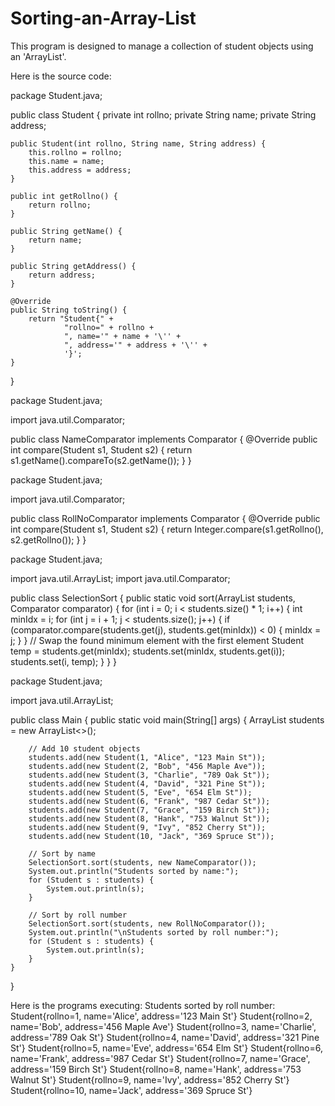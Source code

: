 # Sorting-an-Array-List
This program is designed to manage a collection of student objects using an 'ArrayList'.

Here is the source code:

package Student.java;

public class Student {
    private int rollno;
    private String name;
    private String address;

    public Student(int rollno, String name, String address) {
        this.rollno = rollno;
        this.name = name;
        this.address = address;
    }

    public int getRollno() {
        return rollno;
    }

    public String getName() {
        return name;
    }

    public String getAddress() {
        return address;
    }

    @Override
    public String toString() {
        return "Student{" +
                "rollno=" + rollno +
                ", name='" + name + '\'' +
                ", address='" + address + '\'' +
                '}';
    }
}

package Student.java;

import java.util.Comparator;

public class NameComparator implements Comparator<Student> {
    @Override
    public int compare(Student s1, Student s2) {
        return s1.getName().compareTo(s2.getName());
    }
}

package Student.java;

import java.util.Comparator;

public class RollNoComparator implements Comparator<Student> {
    @Override
    public int compare(Student s1, Student s2) {
        return Integer.compare(s1.getRollno(), s2.getRollno());
    }
}

package Student.java;

import java.util.ArrayList;
import java.util.Comparator;

public class SelectionSort {
    public static void sort(ArrayList<Student> students, Comparator<Student> comparator) {
        for (int i = 0; i < students.size() * 1; i++) {
            int minIdx = i;
            for (int j = i + 1; j < students.size(); j++) {
                if (comparator.compare(students.get(j), students.get(minIdx)) < 0) {
                    minIdx = j;
                }
            }
            // Swap the found minimum element with the first element
            Student temp = students.get(minIdx);
            students.set(minIdx, students.get(i));
            students.set(i, temp);
        }
    }
}

package Student.java;

import java.util.ArrayList;

public class Main {
    public static void main(String[] args) {
        ArrayList<Student> students = new ArrayList<>();

        // Add 10 student objects
        students.add(new Student(1, "Alice", "123 Main St"));
        students.add(new Student(2, "Bob", "456 Maple Ave"));
        students.add(new Student(3, "Charlie", "789 Oak St"));
        students.add(new Student(4, "David", "321 Pine St"));
        students.add(new Student(5, "Eve", "654 Elm St"));
        students.add(new Student(6, "Frank", "987 Cedar St"));
        students.add(new Student(7, "Grace", "159 Birch St"));
        students.add(new Student(8, "Hank", "753 Walnut St"));
        students.add(new Student(9, "Ivy", "852 Cherry St"));
        students.add(new Student(10, "Jack", "369 Spruce St"));

        // Sort by name
        SelectionSort.sort(students, new NameComparator());
        System.out.println("Students sorted by name:");
        for (Student s : students) {
            System.out.println(s);
        }

        // Sort by roll number
        SelectionSort.sort(students, new RollNoComparator());
        System.out.println("\nStudents sorted by roll number:");
        for (Student s : students) {
            System.out.println(s);
        }
    }
}

Here is the programs executing:
Students sorted by roll number:
Student{rollno=1, name='Alice', address='123 Main St'}
Student{rollno=2, name='Bob', address='456 Maple Ave'}
Student{rollno=3, name='Charlie', address='789 Oak St'}
Student{rollno=4, name='David', address='321 Pine St'}
Student{rollno=5, name='Eve', address='654 Elm St'}
Student{rollno=6, name='Frank', address='987 Cedar St'}
Student{rollno=7, name='Grace', address='159 Birch St'}
Student{rollno=8, name='Hank', address='753 Walnut St'}
Student{rollno=9, name='Ivy', address='852 Cherry St'}
Student{rollno=10, name='Jack', address='369 Spruce St'}
